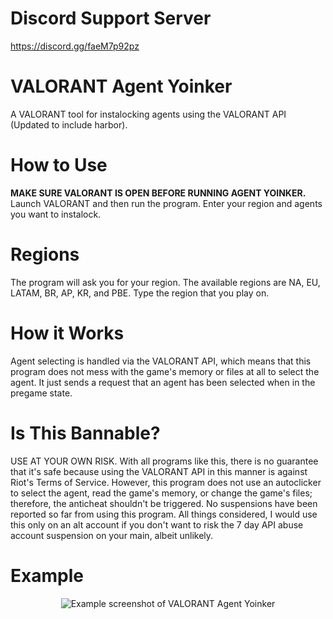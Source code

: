 # Discord Support Server
https://discord.gg/faeM7p92pz

# VALORANT Agent Yoinker
A VALORANT tool for instalocking agents using the VALORANT API (Updated to include harbor).

# How to Use
**MAKE SURE VALORANT IS OPEN BEFORE RUNNING AGENT YOINKER.** Launch VALORANT and then run the program. Enter your region and agents you want to instalock.

# Regions
The program will ask you for your region. The available regions are NA, EU, LATAM, BR, AP, KR, and PBE. Type the region that you play on.

# How it Works
Agent selecting is handled via the VALORANT API, which means that this program does not mess with the game's memory or files at all to select the agent. It just sends a request that an agent has been selected when in the pregame state.

# Is This Bannable?
USE AT YOUR OWN RISK. With all programs like this, there is no guarantee that it's safe because using the VALORANT API in this manner is against Riot's Terms of Service. However, this program does not use an autoclicker to select the agent, read the game's memory, or change the game's files; therefore, the anticheat shouldn't be triggered. No suspensions have been reported so far from using this program. All things considered, I would use this only on an alt account if you don't want to risk the 7 day API abuse account suspension on your main, albeit unlikely.

# Example
<p align="center">
    <img src="https://raw.githubusercontent.com/deadly/valorant-agent-yoinker/main/example.png" alt="Example screenshot of VALORANT Agent Yoinker">
</p>
